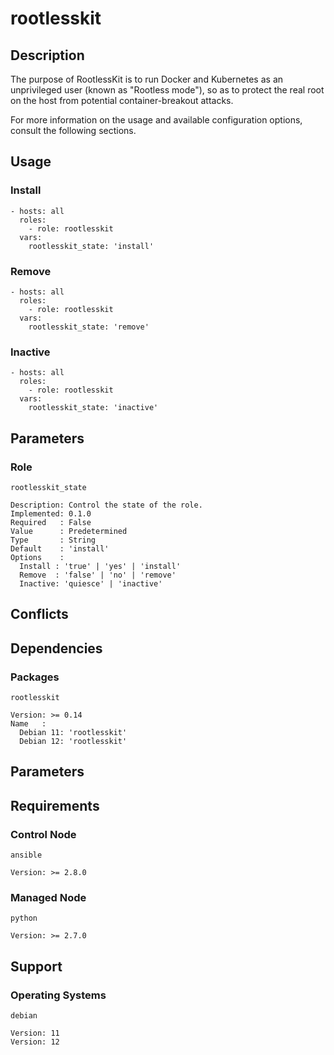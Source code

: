 # rootlesskit

## Description

The purpose of RootlessKit is to run Docker and Kubernetes as an unprivileged
user (known as "Rootless mode"), so as to protect the real root on the host from
potential container-breakout attacks.

For more information on the usage and available configuration options,
consult the following sections.

## Usage

### Install

```
- hosts: all
  roles:
    - role: rootlesskit
  vars:
    rootlesskit_state: 'install'
```

### Remove

```
- hosts: all
  roles:
    - role: rootlesskit
  vars:
    rootlesskit_state: 'remove'
```

### Inactive

```
- hosts: all
  roles:
    - role: rootlesskit
  vars:
    rootlesskit_state: 'inactive'
```

## Parameters

### Role

`rootlesskit_state`

    Description: Control the state of the role.
    Implemented: 0.1.0
    Required   : False
    Value      : Predetermined
    Type       : String
    Default    : 'install'
    Options    :
      Install : 'true' | 'yes' | 'install'
      Remove  : 'false' | 'no' | 'remove'
      Inactive: 'quiesce' | 'inactive'

## Conflicts

## Dependencies

### Packages

`rootlesskit`

    Version: >= 0.14
    Name   :
      Debian 11: 'rootlesskit'
      Debian 12: 'rootlesskit'

## Parameters

## Requirements

### Control Node

`ansible`

    Version: >= 2.8.0

### Managed Node

`python`

    Version: >= 2.7.0

## Support

### Operating Systems

`debian`

    Version: 11
    Version: 12
